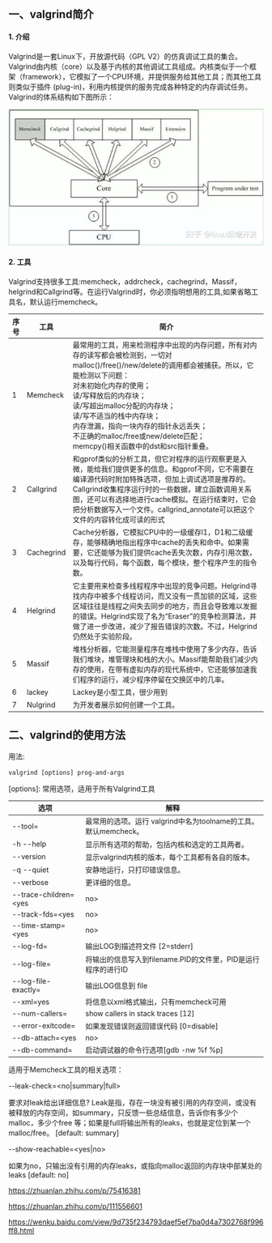 ## 一、valgrind简介

#### 1. 介绍
Valgrind是一套Linux下，开放源代码（GPL V2）的仿真调试工具的集合。Valgrind由内核（core）以及基于内核的其他调试工具组成。内核类似于一个框架（framework），它模拟了一个CPU环境，并提供服务给其他工具；而其他工具则类似于插件 (plug-in)，利用内核提供的服务完成各种特定的内存调试任务。Valgrind的体系结构如下图所示：

![img](pic/valgrind的使用/v2-e73214ed85cb2efb741c29ef16e219ed_720w.jpg)



#### 2. 工具

Valgrind支持很多工具:memcheck，addrcheck，cachegrind，Massif，helgrind和Callgrind等。在运行Valgrind时，你必须指明想用的工具,如果省略工具名，默认运行memcheck。

序号|工具|简介
---|---|---
1|Memcheck|最常用的工具，用来检测程序中出现的内存问题，所有对内存的读写都会被检测到，一切对malloc()/free()/new/delete的调用都会被捕获。所以，它能检测以下问题：<br/>对未初始化内存的使用；<br/>读/写释放后的内存块；<br/>读/写超出malloc分配的内存块；<br/>读/写不适当的栈中内存块；<br/>内存泄漏，指向一块内存的指针永远丢失；<br/>不正确的malloc/free或new/delete匹配；<br/>memcpy()相关函数中的dst和src指针重叠。
2|Callgrind|和gprof类似的分析工具，但它对程序的运行观察更是入微，能给我们提供更多的信息。和gprof不同，它不需要在编译源代码时附加特殊选项，但加上调试选项是推荐的。Callgrind收集程序运行时的一些数据，建立函数调用关系图，还可以有选择地进行cache模拟。在运行结束时，它会把分析数据写入一个文件。callgrind_annotate可以把这个文件的内容转化成可读的形式
3|Cachegrind|Cache分析器，它模拟CPU中的一级缓存l1，D1和二级缓存，能够精确地指出程序中cache的丢失和命中。如果需要，它还能够为我们提供cache丢失次数，内存引用次数，以及每行代码，每个函数，每个模块，整个程序产生的指令数。
4|Helgrind|它主要用来检查多线程程序中出现的竞争问题。Helgrind寻找内存中被多个线程访问，而又没有一贯加锁的区域，这些区域往往是线程之间失去同步的地方，而且会导致难以发掘的错误。Helgrind实现了名为“Eraser”的竞争检测算法，并做了进一步改进，减少了报告错误的次数。不过，Helgrind仍然处于实验阶段。
5|Massif|堆栈分析器，它能测量程序在堆栈中使用了多少内存，告诉我们堆块，堆管理块和栈的大小。Massif能帮助我们减少内存的使用，在带有虚拟内存的现代系统中，它还能够加速我们程序的运行，减少程序停留在交换区中的几率。
6|lackey|Lackey是小型工具，很少用到
7|Nulgrind|为开发者展示如何创建一个工具。

## 二、valgrind的使用方法

用法: 
```
valgrind [options] prog-and-args 
```
\[options\]:    常用选项，适用于所有Valgrind工具

选项|解释
---|---
--tool=<name> |最常用的选项。运行 valgrind中名为toolname的工具。默认memcheck。
-h --help|显示所有选项的帮助，包括内核和选定的工具两者。
--version|显示valgrind内核的版本，每个工具都有各自的版本。
-q --quiet|安静地运行，只打印错误信息。
--verbose|更详细的信息。
--trace-children=<yes|no>|跟踪子线程? [default: no]
--track-fds=<yes|no>|跟踪打开的文件描述？[default: no]
--time-stamp=<yes|no>|增加时间戳到LOG信息? [default: no]
--log-fd=<number>|输出LOG到描述符文件 [2=stderr]
--log-file=<file>|将输出的信息写入到filename.PID的文件里，PID是运行程序的进行ID
--log-file-exactly=<file>|输出LOG信息到 file
--xml=yes|将信息以xml格式输出，只有memcheck可用
--num-callers=<number>|show <number> callers in stack traces [12]
--error-exitcode=<number>|如果发现错误则返回错误代码 [0=disable]
--db-attach=<yes|no>|当出现错误，valgrind会自动启动调试器gdb。[default: no]
--db-command=<command>|启动调试器的命令行选项[gdb -nw %f %p]

适用于Memcheck工具的相关选项：

--leak-check=<no|summary|full>

要求对leak给出详细信息? Leak是指，存在一块没有被引用的内存空间，或没有被释放的内存空间，如summary，只反馈一些总结信息，告诉你有多少个malloc，多少个free 等；如果是full将输出所有的leaks，也就是定位到某一个malloc/free。 [default: summary]

--show-reachable=<yes|no>

如果为no，只输出没有引用的内存leaks，或指向malloc返回的内存块中部某处的leaks [default: no]



https://zhuanlan.zhihu.com/p/75416381

https://zhuanlan.zhihu.com/p/111556601

https://wenku.baidu.com/view/9d735f234793daef5ef7ba0d4a7302768f996ff8.html



